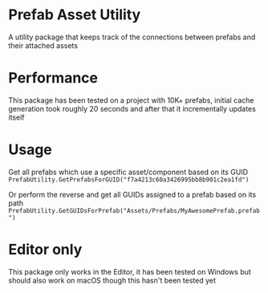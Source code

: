 # Prefab Asset Utility
A utility package that keeps track of the connections between prefabs and their attached assets

# Performance
This package has been tested on a project with 10K+ prefabs, initial cache generation took roughly 20 seconds and after that it incrementally updates itself

# Usage
Get all prefabs which use a specific asset/component based on its GUID
`PrefabUtility.GetPrefabsForGUID("f7a4213c60a3426995bb8b901c2ea1fd")`

Or perform the reverse and get all GUIDs assigned to a prefab based on its path
`PrefabUtility.GetGUIDsForPrefab("Assets/Prefabs/MyAwesomePrefab.prefab")`

# Editor only
This package only works in the Editor, it has been tested on Windows but should also work on macOS though this hasn't been tested yet

